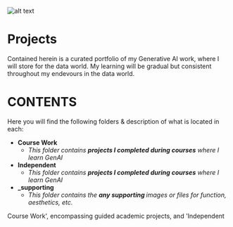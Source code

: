 ![alt text](https://raw.github.com/sobcza11/GenAI/main/Personal%20projects/_supporting/nash_photo2.jpg)

# Projects
Contained herein is a curated portfolio of my Generative AI work, where I will store for the data world. My learning will be gradual but consistent throughout my endevours in the data world. 

# CONTENTS
Here you will find the following folders & description of what is located in each:
   * <b>Course Work</b>
     * <i>This folder contains <b>projects I completed during courses</b> where I learn GenAI</i>
   * <b>Independent</b>
     *  <i>This folder contains <b>projects I completed during courses</b> where I learn GenAI</i>
   * <b>_supporting</b>
     * <i>This folder contains the <b>any supporting </b>images or files for function, aesthetics, etc.</i>


Course Work', encompassing guided academic projects, and 'Independent
